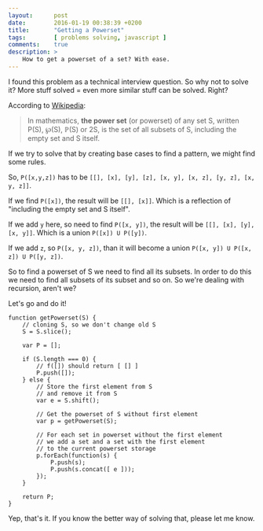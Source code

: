 ```yaml
---
layout:      post
date:        2016-01-19 00:38:39 +0200
title:       "Getting a Powerset"
tags:        [ problems solving, javascript ]
comments:    true
description: >
    How to get a powerset of a set? With ease.
---
```

I found this problem as a technical interview question. So why not to solve it? More stuff solved = even more similar stuff can be solved. Right?

According to [Wikipedia](https://en.wikipedia.org/wiki/Power_set):

> In mathematics, **the power set** (or powerset) of any set S, written P(S), ℘(S), ℙ(S) or 2S, is the set of all subsets of S, including the empty set and S itself.

If we try to solve that by creating base cases to find a pattern, we might find some rules.

So, `P([x,y,z])` has to be `[[], [x], [y], [z], [x, y], [x, z], [y, z], [x, y, z]]`.

If we find `P([x])`, the result will be `[[], [x]]`. Which is a reflection of "including the empty set and S itself".

If we add `y` here, so need to find `P([x, y])`, the result will be `[[], [x], [y], [x, y]]`. Which is a union `P([x]) U P([y])`.

If we add `z`, so `P([x, y, z])`, than it will become a union `P([x, y]) U P([x, z]) U P([y, z])`.

So to find a powerset of S we need to find all its subsets. In order to do this we need to find all subsets of its subset and so on. So we're dealing with recursion, aren't we?

Let's go and do it!

```
function getPowerset(S) {
    // cloning S, so we don't change old S
    S = S.slice();

    var P = [];

    if (S.length === 0) {
        // f([]) should return [ [] ]
        P.push([]);
    } else {
        // Store the first element from S
        // and remove it from S
        var e = S.shift();

        // Get the powerset of S without first element
        var p = getPowerset(S);

        // For each set in powerset without the first element
        // we add a set and a set with the first element
        // to the current powerset storage
        p.forEach(function(s) {
            P.push(s);
            P.push(s.concat([ e ]));
        });
    }

    return P;
}
```

Yep, that's it. If you know the better way of solving that, please let me know.
